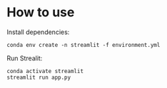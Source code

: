 # How to use

Install dependencies:

```
conda env create -n streamlit -f environment.yml
```

Run Strealit:

```
conda activate streamlit
streamlit run app.py
```
